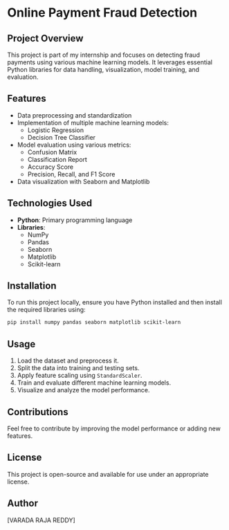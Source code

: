 # Online Payment Fraud Detection

## Project Overview
This project is part of my internship and focuses on detecting fraud payments using various machine learning models. It leverages essential Python libraries for data handling, visualization, model training, and evaluation.

## Features
- Data preprocessing and standardization
- Implementation of multiple machine learning models:
  - Logistic Regression
  - Decision Tree Classifier
- Model evaluation using various metrics:
  - Confusion Matrix
  - Classification Report
  - Accuracy Score
  - Precision, Recall, and F1 Score
- Data visualization with Seaborn and Matplotlib

## Technologies Used
- **Python**: Primary programming language
- **Libraries**:
  - NumPy
  - Pandas
  - Seaborn
  - Matplotlib
  - Scikit-learn

## Installation
To run this project locally, ensure you have Python installed and then install the required libraries using:

```sh
pip install numpy pandas seaborn matplotlib scikit-learn
```

## Usage
1. Load the dataset and preprocess it.
2. Split the data into training and testing sets.
3. Apply feature scaling using `StandardScaler`.
4. Train and evaluate different machine learning models.
5. Visualize and analyze the model performance.

## Contributions
Feel free to contribute by improving the model performance or adding new features.

## License
This project is open-source and available for use under an appropriate license.

## Author
[VARADA RAJA REDDY]

